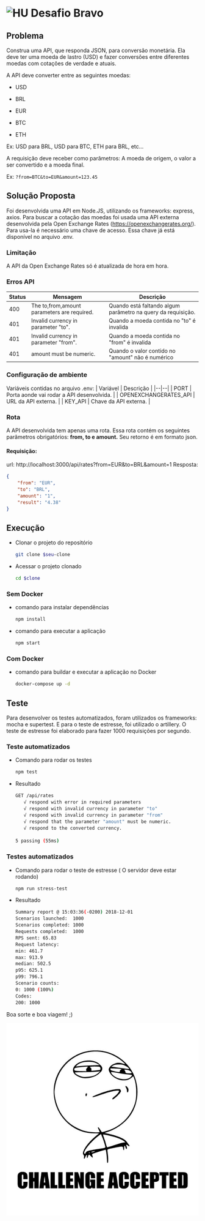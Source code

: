 # <img src="https://avatars1.githubusercontent.com/u/7063040?v=4&s=200.jpg" alt="HU" width="24" /> Desafio Bravo

  
## Problema
Construa uma API, que responda JSON, para conversão monetária. Ela deve ter uma moeda de lastro (USD) e fazer conversões entre diferentes moedas com cotações de verdade e atuais.

 
A API deve converter entre as seguintes moedas:

- USD

- BRL

- EUR

- BTC

- ETH

  
  

Ex: USD para BRL, USD para BTC, ETH para BRL, etc...

  

A requisição deve receber como parâmetros: A moeda de origem, o valor a ser convertido e a moeda final.

  

Ex: `?from=BTC&to=EUR&amount=123.45`

  
  ## Solução Proposta
  
Foi desenvolvida uma API  em Node.JS, utilizando os frameworks: express, axios. Para buscar a cotação das moedas foi usada uma API externa desenvolvida pela Open Exchange Rates (https://openexchangerates.org/). Para usa-la é necessário uma chave de acesso. Essa chave já está disponível no arquivo .env. 

### Limitação
A API da Open Exchange Rates só é atualizada de hora em hora.


  ### Erros API
| Status | Mensagem | Descrição|
|--|--|--|
| 400|The to,from,amount parameters are required.|Quando está faltando algum parâmetro na query da requisição.|
| 401|Invalid currency in parameter \"to\".|Quando a moeda contida no "to" é invalida|
| 401|Invalid currency in parameter \"from\".|Quando a moeda contida no "from" é invalida|
| 401|amount must be numeric.|Quando o valor contido no "amount" não é numérico |

### Configuração de ambiente
Variáveis contidas no arquivo .env:
| Variável | Descrição |
|--|--|
| PORT | Porta aonde vai rodar a API desenvolvida. |
| OPENEXCHANGERATES_API | URL da API externa. |
| KEY_API  | Chave da API externa. |

### Rota

A API desenvolvida tem apenas uma rota. Essa rota contém os seguintes parâmetros obrigatórios: **from, to e amount.** Seu retorno é em formato json.
#### Requisição:

url: http://localhost:3000/api/rates?from=EUR&to=BRL&amount=1
Resposta:
```json
{
    "from": "EUR",
    "to": "BRL",
    "amount": "1",
    "result": "4.38"
}
```
## Execução

 - Clonar o projeto do  repositório 
	```sh
	git clone $seu-clone 
	```
- Acessar o projeto clonado
	```sh
	cd $clone
	```
### Sem Docker
- comando para instalar dependências
	```sh
	npm install
	```

- comando para executar a aplicação
	```sh
	npm start
	```

### Com Docker  

- comando para buildar e executar a aplicação no Docker
	```sh
	docker-compose up -d
	```
## Teste

Para desenvolver os testes automatizados, foram utilizados os frameworks: mocha e supertest.  E para o teste de estresse, foi utilizado o  artillery. O teste de estresse foi elaborado para fazer 1000 requisições por segundo.

###  Teste automatizados 
- Comando para rodar os testes
	```sh
	npm test
	```
- Resultado 
	 ```sh
	 GET /api/rates
	    √ respond with error in required parameters
	    √ respond with invalid currency in parameter "to"
	    √ respond with invalid currency in parameter "from"
	    √ respond that the parameter "amount" must be numeric.
	    √ respond to the converted currency.

  5 passing (55ms)
	```

###  Testes automatizados 
- Comando para rodar o teste de estresse ( O servidor deve estar rodando)
	```sh
  npm run stress-test
	```
- Resultado
 	```sh
  Summary report @ 15:03:36(-0200) 2018-12-01
  Scenarios launched:  1000
  Scenarios completed: 1000
  Requests completed:  1000
  RPS sent: 65.83
  Request latency:
    min: 461.7
    max: 913.9
    median: 502.5
    p95: 625.1
    p99: 796.1
  Scenario counts:
    0: 1000 (100%)
  Codes:
    200: 1000
	```
Boa sorte e boa viagem! ;)

  

<p  align="center">

<img  src="ca.jpg"  alt="Challange accepted" />

</p>